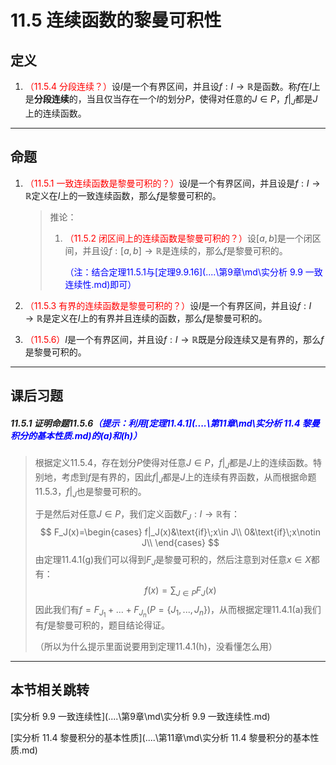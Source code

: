 # 11.5 连续函数的黎曼可积性

## 定义

1. <font color=red>（11.5.4 分段连续？）</font>设$I$是一个有界区间，并且设$f:I\to\mathbb R$是函数。称$f$在$I$上是**分段连续**的，当且仅当存在一个$I$的划分$P$，使得对任意的$J\in P$，$f|_J$都是$J$上的连续函数。

---

## 命题

1. <font color=red>（11.5.1 一致连续函数是黎曼可积的？）</font>设$I$是一个有界区间，并且设是$f:I\to\mathbb R$定义在$I$上的一致连续函数，那么$f$是黎曼可积的。

   > 推论：
   >
   > 1. <font color=red>（11.5.2 闭区间上的连续函数是黎曼可积的？）</font>设$[a,b]$是一个闭区间，并且设$f:[a,b]\to\mathbb R$是连续的，那么$f$是黎曼可积的。
   >
   >    <font color=blue>（注：结合定理11.5.1与[定理9.9.16](..\..\第9章\md\实分析 9.9 一致连续性.md)即可）</font>

2. <font color=red>（11.5.3 有界的连续函数是黎曼可积的？）</font>设$I$是一个有界区间，并且设$f:I\to\mathbb R$是定义在$I$上的有界并且连续的函数，那么$f$是黎曼可积的。

3. <font color=red>（11.5.6）</font>$I$是一个有界区间，并且设$f:I\to\mathbb R$既是分段连续又是有界的，那么$f$是黎曼可积的。

---

## 课后习题

##### 11.5.1 证明命题11.5.6<font color=blue>（提示：利用[定理11.4.1](..\..\第11章\md\实分析 11.4 黎曼积分的基本性质.md)的(a)和(h)）</font>

>根据定义11.5.4，存在划分$P$使得对任意$J\in P$，$f|_J$都是$J$上的连续函数。特别地，考虑到$f$是有界的，因此$f|_J$都是$J$上的连续有界函数，从而根据命题11.5.3，$f|_J$也是黎曼可积的。
>
>于是然后对任意$J\in P$，我们定义函数$F_J:I\to\mathbb R$有：
>$$
>F_J(x)=\begin{cases}
>f|_J(x)&\text{if}\;x\in J\\
>0&\text{if}\;x\notin J\\
>\end{cases}
>$$
>由定理11.4.1(g)我们可以得到$F_J$是黎曼可积的，然后注意到对任意$x\in X$都有：
>$$
>f(x)=\sum_{J\in P}F_J(x)
>$$
>因此我们有$f=F_{J_1}+...+F_{J_n}(P=\{J_1,...,J_n\})$，从而根据定理11.4.1(a)我们有$f$是黎曼可积的，题目结论得证。
>
>（所以为什么提示里面说要用到定理11.4.1(h)，没看懂怎么用）

---

## 本节相关跳转

[实分析 9.9 一致连续性](..\..\第9章\md\实分析 9.9 一致连续性.md)

[实分析 11.4 黎曼积分的基本性质](..\..\第11章\md\实分析 11.4 黎曼积分的基本性质.md)